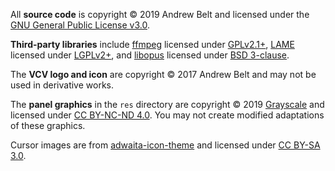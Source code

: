 All **source code** is copyright © 2019 Andrew Belt and licensed under the [GNU General Public License v3.0](LICENSE-GPLv3.txt).

**Third-party libraries** include [ffmpeg](https://ffmpeg.org/) licensed under [GPLv2.1+](LICENSE-ffmpeg.txt), [LAME](http://lame.sourceforge.net/) licensed under [LGPLv2+](LICENSE-lame.txt), and [libopus](https://opus-codec.org/) licensed under [BSD 3-clause](LICENSE-libopus.txt).

The **VCV logo and icon** are copyright © 2017 Andrew Belt and may not be used in derivative works.

The **panel graphics** in the `res` directory are copyright © 2019 [Grayscale](http://grayscale.info/) and licensed under [CC BY-NC-ND 4.0](https://creativecommons.org/licenses/by-nc-nd/4.0/).
You may not create modified adaptations of these graphics.

Cursor images are from [adwaita-icon-theme](https://github.com/GNOME/adwaita-icon-theme) and licensed under [CC BY-SA 3.0](https://creativecommons.org/licenses/by-sa/3.0/).
